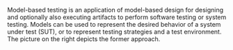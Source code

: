 Model-based testing is an application of model-based design for designing and optionally also executing artifacts to perform software testing or system testing. Models can be used to represent the desired behavior of a system under test (SUT), or to represent testing strategies and a test environment. The picture on the right depicts the former approach.